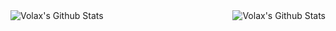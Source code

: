 <img align="left" alt="Volax's Github Stats" src="https://github-readme-stats.anuraghazra1.vercel.app/api/top-langs/?username=volaxyt&show_icons=true&theme=radical" />
<img align="right" alt="Volax's Github Stats" src="https://github-readme-stats.vercel.app/api?username=volaxyt&show_icons=true&layout=compact&theme=radical" />
